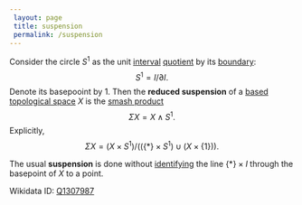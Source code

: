 ```yaml
---
 layout: page
 title: suspension
 permalink: /suspension
---
```

Consider the circle $S^1$ as the unit [interval](https://defsmath.github.io/DefsMath/interval) [quotient](https://defsmath.github.io/DefsMath/quotient_of_topological_spaces) by its [boundary](https://defsmath.github.io/DefsMath/boundary): $$S^1= I/\partial I.$$ Denote its basepooint by $1$. Then the **reduced suspension** of a [based](https://defsmath.github.io/DefsMath/based_topological_space) [topological space](https://defsmath.github.io/DefsMath/topological_space) $X$ is the [smash product](https://defsmath.github.io/DefsMath/smash_product) $$\Sigma X = X\wedge S^1.$$ Explicitly, $$\Sigma X = (X\times S^1)/((\{*\}\times S^1)\cup (X\times\{1\})).$$

The usual **suspension** is done without [identifying](https://defsmath.github.io/DefsMath/###############################identifying) the line $\{*\}\times I$ through the basepoint of $X$ to a point.

Wikidata ID: [Q1307987](https://www.wikidata.org/wiki/Q1307987)